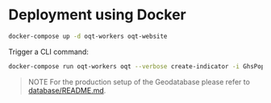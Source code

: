 # Deployment using Docker

```bash
docker-compose up -d oqt-workers oqt-website
```

Trigger a CLI command:

```bash
docker-compose run oqt-workers oqt --verbose create-indicator -i GhsPopComparison --infile data/heidelberg_altstadt.geojson
```

> NOTE For the production setup of the Geodatabase please refer to [database/README.md](database/README.md).
